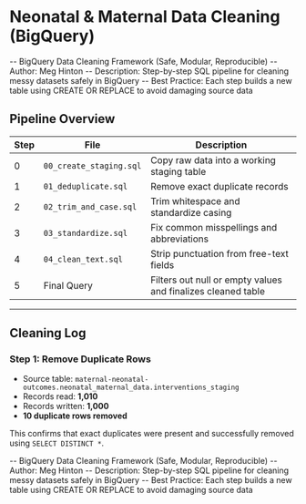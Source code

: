 # Neonatal & Maternal Data Cleaning (BigQuery)
-- BigQuery Data Cleaning Framework (Safe, Modular, Reproducible)
-- Author: Meg Hinton
-- Description: Step-by-step SQL pipeline for cleaning messy datasets safely in BigQuery
-- Best Practice: Each step builds a new table using CREATE OR REPLACE to avoid damaging source data


## Pipeline Overview

| Step | File | Description |
|------|------|-------------|
| 0 | `00_create_staging.sql` | Copy raw data into a working staging table |
| 1 | `01_deduplicate.sql` | Remove exact duplicate records |
| 2 | `02_trim_and_case.sql` | Trim whitespace and standardize casing |
| 3 | `03_standardize.sql` | Fix common misspellings and abbreviations |
| 4 | `04_clean_text.sql` | Strip punctuation from free-text fields |
| 5 | Final Query | Filters out null or empty values and finalizes cleaned table |

---

## Cleaning Log

### Step 1: Remove Duplicate Rows
- Source table: `maternal-neonatal-outcomes.neonatal_maternal_data.interventions_staging`
- Records read: **1,010**
- Records written: **1,000**
- **10 duplicate rows removed**

This confirms that exact duplicates were present and successfully removed using `SELECT DISTINCT *`.

-- BigQuery Data Cleaning Framework (Safe, Modular, Reproducible)
-- Author: Meg Hinton
-- Description: Step-by-step SQL pipeline for cleaning messy datasets safely in BigQuery
-- Best Practice: Each step builds a new table using CREATE OR REPLACE to avoid damaging source data
